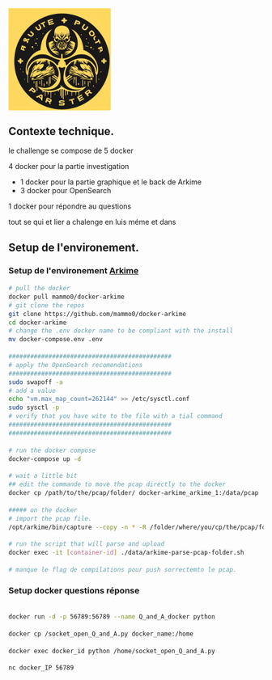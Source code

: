 <img src="picture/muscle_brute.png" align="center" width=40% height=40%>

## Contexte technique. 
le challenge se compose de 5 docker 

4 docker pour la partie investigation 
- 1 docker pour la partie graphique et le back de Arkime 
- 3 docker pour OpenSearch

1 docker pour répondre au questions

tout se qui et lier a chalenge en luis méme et dans 
## Setup de l'environement. 

### Setup de l'environement [Arkime](https://arkime.com/)

```sh
# pull the docker 
docker pull mammo0/docker-arkime
# git clone the repos
git clone https://github.com/mammo0/docker-arkime
cd docker-arkime
# change the .env docker name to be compliant with the install
mv docker-compose.env .env

#############################################
# apply the OpenSearch recomendations 
#############################################
sudo swapoff -a
# add a value 
echo "vm.max_map_count=262144" >> /etc/sysctl.conf
sudo sysctl -p
# verify that you have wite to the file with a tial command
#############################################
#############################################

# run the docker compose 
docker-compose up -d

# wait a little bit 
## edit the commande to move the pcap directly to the docker 
docker cp /path/to/the/pcap/folder/ docker-arkime_arkime_1:/data/pcap

##### on the docker 
# import the pcap file. 
/opt/arkime/bin/capture --copy -n * -R /folder/where/you/cp/the/pcap/folder

# run the script that will parse and upload 
docker exec -it [container-id] ./data/arkime-parse-pcap-folder.sh

# manque le flag de compilations pour push sorrectemtn le pcap. 

```

### Setup docker questions réponse

```sh 

docker run -d -p 56789:56789 --name Q_and_A_docker python

docker cp /socket_open_Q_and_A.py docker_name:/home 

docker exec docker_id python /home/socket_open_Q_and_A.py

nc docker_IP 56789
```